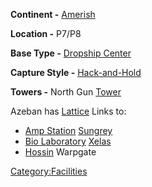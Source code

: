 **Continent -** [Amerish](../locations/Amerish.md)

**Location -** P7/P8

**Base Type -** [Dropship Center](../locations/Dropship_Center.md)

**Capture Style -** [Hack-and-Hold](../terminology/Hack-and-Hold.md)

**Towers -** North Gun [Tower](../locations/Towers.md)

Azeban has [Lattice](../terminology/Lattice.md) Links to:

- [Amp Station](../locations/Amp_Station.md) [Sungrey](Sungrey.md)
- [Bio Laboratory](../locations/Bio_Laboratory.md)
  [Xelas](Xelas.md)
- [Hossin](../locations/Hossin.md) Warpgate

[Category:Facilities](../Category:Facilities.md)
